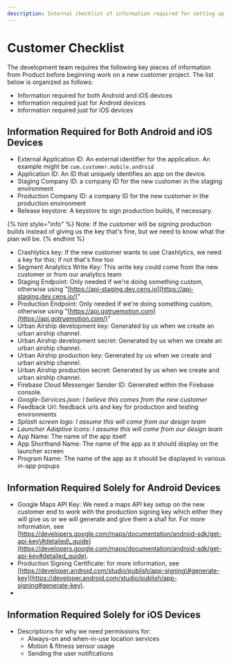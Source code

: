 ```yaml
---
description: Internal checklist of information required for setting up a new project
---
```


# Customer Checklist

The development team requires the following key pieces of information from Product before beginning work on a new customer project. The list below is organized as follows: 

* Information required for both Android and iOS devices
* Information required just for Android devices
* Information required just for iOS devices

## Information Required for Both Android and iOS Devices

* External Application ID: An external identifier for the application. An example might be `com.customer.mobile.android`
* Application ID: An ID that uniquely identifies an app on the device. 
* Staging Company ID: a company ID for the new customer in the staging environment
* Production Company ID: a company ID for the new customer in the production environment
* Release keystore: A keystore to sign production builds, if necessary. 

{% hint style="info" %}
Note: If the customer will be signing production builds instead of giving us the key that's fine, but we need to know what the plan will be.
{% endhint %}



* Crashlytics key: If the new customer wants to use Crashlytics, we need a key for this; if not that's fine too
* Segment Analytics Write Key: This write key could come from the new customer or from our analytics team
* Staging Endpoint: Only needed if we're doing something custom, otherwise using "[https://api-staging.dev.cens.io](https://api-staging.dev.cens.io/)"
* Production Endpoint: Only needed if we're doing something custom, otherwise using "[https://api.gotruemotion.com](https://api.gotruemotion.com/)"
* Urban Airship development key: Generated by us when we create an urban airship channel.
* Urban Airship development secret: Generated by us when we create an urban airship channel.
* Urban Airship production key: Generated by us when we create and urban airship channel.
* Urban Airship production secret: Generated by us when we create and urban airship channel.
* Firebase Cloud Messenger Sender ID: Generated within the Firebase console. 
* _Google-Services.json: I believe this comes from the new customer_
* Feedback Url: feedback urls and key for production and testing environments
* _Splash screen logo: I assume this will come from our design team_
* _Launcher Adaptive Icons: I assume this will come from our design team_
* App Name: The name of the app itself
* App Shorthand Name: The name of the app as it should display on the launcher screen
* Program Name: The name of the app as it should be displayed in various in-app popups

#### 

## Information Required Solely for Android Devices

* Google Maps API Key: We need a maps API key setup on the new customer end to work with the production signing key which either they will give us or we will generate and give them a sha1 for. For more information, see [https://developers.google.com/maps/documentation/android-sdk/get-api-key\#detailed\_guide](https://developers.google.com/maps/documentation/android-sdk/get-api-key#detailed_guide).
* Production Signing Certificate: for more information, see [https://developer.android.com/studio/publish/app-signing\#generate-key](https://developer.android.com/studio/publish/app-signing#generate-key).
* 
#### 

## Information Required Solely for iOS Devices

* Descriptions for why we need permissions for:
  * Always-on and when-in-use location services
  * Motion & fitness sensor usage
  * Sending the user notifications

